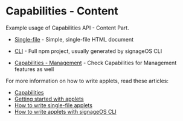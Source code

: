 # Capabilities - Content

Example usage of Capabilities API - Content Part.

* [Single-file](singlefile-applet) - Simple, single-file HTML document
* [CLI](cli-applet) - Full npm project, usually generated by signageOS CLI

* [Capabilities - Management](https://github.com/signageos/applet-examples/tree/master/examples/management-js-api/capabilities-management) - Check Capabilities for Management features as well

For more information on how to write applets, read these articles:

* [Capabilities](https://sdk.docs.signageos.io/api/js/content/4.5.0/js-applet-basics#capabilities)
* [Getting started with applets](https://docs.signageos.io/hc/en-us/articles/4405068855570-Introduction-to-Applets)
* [How to write single-file applets](https://docs.signageos.io/hc/en-us/articles/4405011600274)
* [How to write applets with signageOS CLI](https://docs.signageos.io/hc/en-us/articles/4405070294674)
